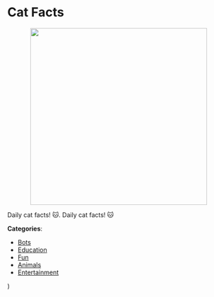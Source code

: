 # Cat Facts
<p align="center">
    <img width="400" src="https://raw.githubusercontent.com/apis-list/apis-list/apis/cat-facts/logo_256x256.png" />
</p>

Daily cat facts! 🐱. Daily cat facts! 🐱



**Categories**:
- [Bots](https://github.com/apis-list/apis-list#bots)
- [Education](https://github.com/apis-list/apis-list#education)
- [Fun](https://github.com/apis-list/apis-list#fun)
- [Animals](https://github.com/apis-list/apis-list#animals)
- [Entertainment](https://github.com/apis-list/apis-list#entertainment)







)



